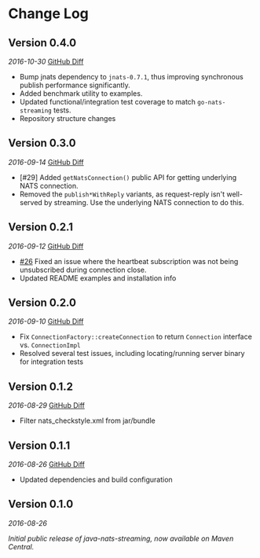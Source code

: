 Change Log
==========

## Version 0.4.0
_2016-10-30_    [GitHub Diff](https://github.com/nats-io/java-nats-streaming/compare/0.3.0...0.4.0)
 * Bump jnats dependency to `jnats-0.7.1`, thus improving synchronous publish performance significantly.
 * Added benchmark utility to examples.
 * Updated functional/integration test coverage to match `go-nats-streaming` tests.
 * Repository structure changes

## Version 0.3.0
_2016-09-14_    [GitHub Diff](https://github.com/nats-io/java-nats-streaming/compare/0.2.1...0.3.0)
 * [#29] Added `getNatsConnection()` public API for getting underlying NATS connection.
 * Removed the `publish*WithReply` variants, as request-reply isn't well-served by streaming. Use the underlying NATS connection to do this.

## Version 0.2.1
_2016-09-12_    [GitHub Diff](https://github.com/nats-io/java-nats-streaming/compare/0.2.0...0.2.1)
 * [#26](/../../issues/#26) Fixed an issue where the heartbeat subscription was not being unsubscribed during connection close.
 * Updated README examples and installation info

## Version 0.2.0
_2016-09-10_    [GitHub Diff](https://github.com/nats-io/java-nats-streaming/compare/0.1.2...0.2.0)

 * Fix `ConnectionFactory::createConnection` to return `Connection` interface vs. `ConnectionImpl`
 * Resolved several test issues, including locating/running server binary for integration tests

## Version 0.1.2
_2016-08-29_    [GitHub Diff](https://github.com/nats-io/java-nats-streaming/compare/0.1.1...0.1.2)

 * Filter nats_checkstyle.xml from jar/bundle 

## Version 0.1.1
_2016-08-26_    [GitHub Diff](https://github.com/nats-io/java-nats-streaming/compare/v0.1.0...0.1.1)

 * Updated dependencies and build configuration

## Version 0.1.0
_2016-08-26_

_Initial public release of java-nats-streaming, now available on Maven Central._


